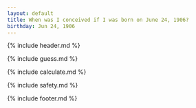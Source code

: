 ```yaml
---
layout: default
title: When was I conceived if I was born on June 24, 1906?
birthday: Jun 24, 1906
---
```


{% include header.md %}

{% include guess.md %}

{% include calculate.md %}

{% include safety.md %}

{% include footer.md %}



